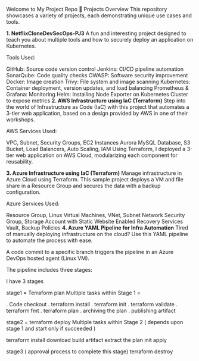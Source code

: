 Welcome to My Project Repo 🚀
Projects Overview
This repository showcases a variety of projects, each demonstrating unique use cases and tools. 

**1. NetflixCloneDevSecOps-PJ3** 
A fun and interesting project designed to teach you about multiple tools and how to securely deploy an application on Kubernetes.

Tools Used:

GitHub: Source code version control
Jenkins: CI/CD pipeline automation
SonarQube: Code quality checks
OWASP: Software security improvement
Docker: Image creation
Trivy: File system and image scanning
Kubernetes: Container deployment, version updates, and load balancing
Prometheus & Grafana: Monitoring
Helm: Installing Node Exporter on Kubernetes Cluster to expose metrics
**2. AWS Infrastructure using IaC (Terraform)**
Step into the world of Infrastructure as Code (IaC) with this project that automates a 3-tier web application, based on a design provided by AWS in one of their workshops.

AWS Services Used:

VPC, Subnet, Security Groups, EC2 Instances
Aurora MySQL Database, S3 Bucket, Load Balancers, Auto Scaling, IAM
Using Terraform, I deployed a 3-tier web application on AWS Cloud, modularizing each component for reusability.



**3. Azure Infrastructure using IaC (Terraform)**
Manage infrastructure in Azure Cloud using Terraform. This sample project deploys a VM and file share in a Resource Group and secures the data with a backup configuration.

Azure Services Used:

Resource Group, Linux Virtual Machines, VNet, Subnet
Network Security Group, Storage Account with Static Website Enabled
Recovery Services Vault, Backup Policies
**4. Azure YAML Pipeline for Infra Automation**
Tired of manually deploying infrastructure on the cloud? Use this YAML pipeline to automate the process with ease.

A code commit to a specific branch triggers the pipeline in an Azure DevOps hosted agent (Linux VM). 

The pipeline includes three stages:

I have 3 stages

stage1 = Terraform plan
Multiple tasks within Stage 1 =

. Code checkout
. terraform install
. terraform init
. terraform validate
. terraform fmt
. terraform plan
. archiving the plan
. publishing artifact

stage2 = terraform deploy
Multiple tasks within Stage 2  ( depends upon stage 1 and start only if succeeded )

terraform install
download build artifact
extract the plan
init
apply 


stage3  ( approval process to complete this stage) 
terraform destroy
